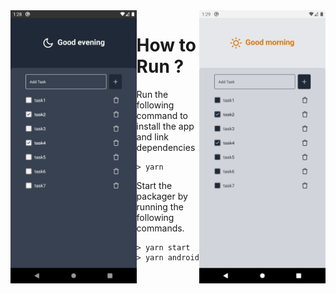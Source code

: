 <div align="center">
  <img align="left" src="./assets/images/screen_moon.png" alt="mobile screenshot moon" width="40%">
  <img align="right" src="./assets/images/screen_sun.png" alt="mobile screenshot sun" width="40%">
</div>

# How to Run ?

Run the following command to install the app and link dependencies

```shell
> yarn
```

Start the packager by running the following commands.

```shell
> yarn start
> yarn android
```